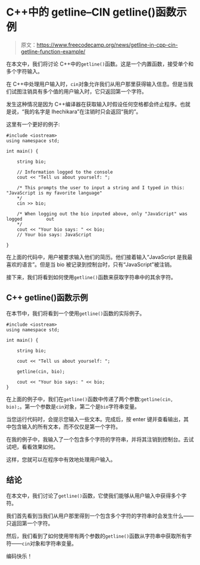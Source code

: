 # C++中的 getline–CIN getline()函数示例

> 原文：<https://www.freecodecamp.org/news/getline-in-cpp-cin-getline-function-example/>

在本文中，我们将讨论 C++中的`getline()`函数。这是一个内置函数，接受单个和多个字符输入。

在 C++中处理用户输入时，`cin`对象允许我们从用户那里获得输入信息。但是当我们试图注销具有多个值的用户输入时，它只返回第一个字符。

发生这种情况是因为 C++编译器在获取输入时假设任何空格都会终止程序。也就是说，“我的名字是 Ihechikara”在注销时只会返回“我的”。

这里有一个更好的例子:

```
#include <iostream>
using namespace std;

int main() {

    string bio;

    // Information logged to the console
    cout << "Tell us about yourself: ";

    /* This prompts the user to input a string and I typed in this: 				"JavaScript is my favorite language"
    */
    cin >> bio;

    /* When logging out the bio inputed above, only "JavaScript" was logged 		out
    */
    cout << "Your bio says: " << bio;
    // Your bio says: JavaScript 

}
```

在上面的代码中，用户被要求输入他们的简历。他们接着输入“JavaScript 是我最喜欢的语言”。但是当 bio 被记录到控制台时，只有“JavaScript”被注销。

接下来，我们将看到如何使用`getline()`函数来获取字符串中的其余字符。

## C++ getline()函数示例

在本节中，我们将看到一个使用`getline()`函数的实际例子。

```
#include <iostream>
using namespace std;

int main() {

    string bio;

    cout << "Tell us about yourself: ";

    getline(cin, bio);

    cout << "Your bio says: " << bio;
}
```

在上面的例子中，我们在`getline()`函数中传递了两个参数:`getline(cin, bio);`。第一个参数是`cin`对象，第二个是`bio`字符串变量。

当您运行代码时，会提示您输入一些文本。完成后，按 enter 键并查看输出，其中包含输入的所有文本，而不仅仅是第一个字符。

在我的例子中，我输入了一个包含多个字符的字符串，并将其注销到控制台。去试试吧，看看效果如何。

这样，您就可以在程序中有效地处理用户输入。

## 结论

在本文中，我们讨论了`getline()`函数，它使我们能够从用户输入中获得多个字符。

我们首先看到当我们从用户那里得到一个包含多个字符的字符串时会发生什么——只返回第一个字符。

然后，我们看到了如何使用带有两个参数的`getline()`函数从字符串中获取所有字符——`cin`对象和字符串变量。

编码快乐！
